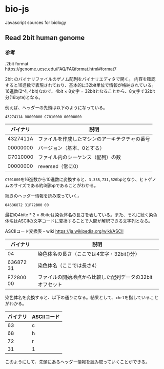 # bio-js

Javascript sources for biology

## Read 2bit human genome

### 参考

.2bit format  
https://genome.ucsc.edu/FAQ/FAQformat.html#format7

2bit のバイナリファイルのゲノム配列をバイナリエディタで開く。
内容を確認すると16進数で表現されており、基本的に32bit単位で情報が格納されている。
16進数(2^4, 4bit)なので、4bit × 8文字 = 32bitとなることから、8文字で32bit分(16byte)となる。

例えば、ヘッダーの先頭は以下のようになっている。

```
4327411A 00000000 C7010000 00000000
```

| バイナリ | 説明                                           |
| -------- | ---------------------------------------------- |
| 4327411A | ファイルを作成したマシンのアーキテクチャの番号 |
| 00000000 | バージョン（基本、0とする）                    |
| C7010000 | ファイル内のシーケンス（配列）の数             |
| 00000000 | reversed（常に0）                              |

`C701000`を16進数から10進数に変換すると、`3,338,731,520`bpとなり、ヒトゲノムのサイズである約3億bpであることがわかる。

続きのヘッダー情報を読み取っていく。
```
04636872 31F72800 00
```

最初の4bite * 2 = 8biteは染色体名の長さを表している。また、それに続く染色体名はASCIIの文字コードに変換することで人間が解釈できる文字列となる。

ASCIIコード変換表 - wiki
https://ja.wikipedia.org/wiki/ASCII

| バイナリ  | 説明                                                      |
| --------- | --------------------------------------------------------- |
| 04        | 染色体名の長さ（ここでは4文字・32bit()分）                |
| 636872 31 | 染色体名（ここでは長さ4）                                 |
| F72800 00 | ファイルの開始地点から比較した配列データの32bitオフセット |

染色体名を変換すると、以下の通りになる。結果として、`chr1`を指していることがわかる。

| バイナリ | ASCIIコード |
| -- | -- |
| 63 | c |
| 68 | h |
| 72 | r |
| 31| 1 |

このようにして、先頭にあるヘッダー情報を読み取っていくことができる。


